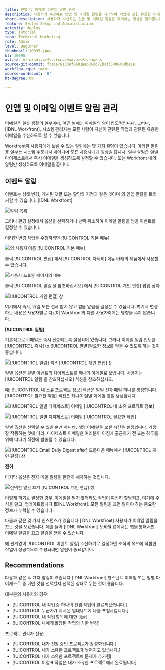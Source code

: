 ```yaml
---
title: 인앱 및 이메일 이벤트 알림 관리
description: 사용자가 수신하는 인앱 및 이메일 알림을 제어하여 작업에 관한 유용한 이메일을 수신하는 방법에 대해 알아보십시오.
short-description: 사용자가 수신하는 인앱 및 이메일 알림을 제어하는 방법을 알아봅니다.
feature: System Setup and Administration
activity: deploy
type: Tutorial
team: Technical Marketing
role: Admin
level: Beginner
thumbnail: 10095.jpeg
kt: 10095
exl-id: 831646d2-ecf8-4fe6-8d4e-8c5fc233ed56
source-git-commit: fca5e76133ef0a81aa6063d71baf5500646dbe1e
workflow-type: tm+mt
source-wordcount: '0'
ht-degree: 0%

---
```


# 인앱 및 이메일 이벤트 알림 관리

이메일은 일상 생활의 일부이며, 어떤 날에는 이메일의 양이 압도적입니다. 그러나, [!DNL Workfront], 시스템 관리자는 모든 사람이 자신이 관련된 작업과 관련된 유용한 이메일을 수신하도록 할 수 있습니다.

Workfront이 사용자에게 보낼 수 있는 알림에는 몇 가지 유형이 있습니다. 이러한 알림 중 일부는 시스템 수준에서 제어되며 모든 사용자에게 영향을 줍니다. 일부 알림은 일별 다이제스트에서 즉시 이메일을 생성하도록 설정할 수 있습니다. 또는 Workfront 내의 알림만 생성하도록 이메일을 끕니다.

## 이벤트 알림

이벤트는 상태 변경, 게시된 댓글 또는 할당의 지정과 같은 것이며 의 인앱 알림을 트리거할 수 있습니다. [!DNL Workfront].

![알림 목록](assets/admin-fund-user-notifications-01.png)

그러나 환경 설정에서 옵션을 선택하거나 선택 취소하여 이메일 알림을 받을 이벤트를 결정할 수 있습니다.

이러한 변경 작업을 수행하려면 [!UICONTROL 기본 메뉴].

![의 사용자 이름 [!UICONTROL 기본 메뉴]](assets/admin-fund-user-notifications-02.png)

클릭 [!UICONTROL 편집] 에서 [!UICONTROL 자세히] 메뉴 아래의 제품에서 사용할 수 있습니다.

![사용자 프로필 페이지의 메뉴](assets/admin-fund-user-notifications-03.png)

클릭 [!UICONTROL 알림 을 참조하십시오] 에서 [!UICONTROL 개인 편집] 팝업 상자

![[!UICONTROL 개인 편집] 창](assets/admin-fund-user-notifications-04.png)

여기에서 즉시, 매일 또는 전혀 받지 않고 받을 알림을 결정할 수 있습니다. 여기서 변경하는 내용은 사용자별로 다르며 Workfront의 다른 사용자에게는 영향을 주지 않습니다.

**[!UICONTROL 일별]**

기본적으로 이메일은 즉시 전송되도록 설정되어 있습니다. 그러나 이메일 알림 빈도를 [!UICONTROL 즉시] to [!UICONTROL 일별]필요한 정보를 얻을 수 있도록 하는 것이 좋습니다.

![[!UICONTROL 알림] 섹션 [!UICONTROL 개인 편집] 창](assets/admin-fund-user-notifications-05.png)

일별 옵션은 일별 이벤트의 다이제스트를 하나의 이메일로 보냅니다. 사용자는 [!UICONTROL 알림 을 참조하십시오] 섹션을 참조하십시오.

예: [!UICONTROL 내 소유 프로젝트 정보] 섹션은 일일 전자 메일 하나를 생성합니다. [!UICONTROL 필요한 작업] 섹션은 하나의 일별 이메일 등을 생성합니다.

![[!UICONTROL 일별 다이제스트] 이메일 [!UICONTROL 내 소유 프로젝트 정보]](assets/admin-fund-user-notifications-06.png)

![[!UICONTROL 일별 다이제스트] 이메일 [!UICONTROL 필요한 작업]](assets/admin-fund-user-notifications-07.png)

일별 옵션을 선택할 수 있을 뿐만 아니라, 해당 이메일을 보낼 시간을 설정합니다. 가장 잘 작동하는 것에 따라, 다이제스트 이메일은 여러분이 아침에 출근하기 전 또는 하루를 위해 떠나기 직전에 발송될 수 있습니다.

![[!UICONTROL Email Daily Digest after] 드롭다운 메뉴에서 [!UICONTROL 개인 편집] 창](assets/admin-fund-user-notifications-08.png)

**전혀**

마지막 옵션은 전자 메일 알림을 완전히 해제하는 것입니다.

![선택한 알림 끄기 [!UICONTROL 개인 편집] 창](assets/admin-fund-user-notifications-09.png)

이렇게 하기로 결정한 경우, 이메일을 받지 않더라도 작업이 여전히 할당되고, 여기에 주석을 달고, 업데이트됩니다 [!DNL Workfront]. 모든 알림을 끄면 알아야 하는 중요한 정보가 누락될 수 있습니다.

다음과 같은 몇 가지 인스턴스가 있습니다 [!DNL Workfront] 사용자가 이메일 알림을 끄는 것을 보았습니다. 예를 들어 [!DNL Workfront] 모바일 앱에서는 앱을 통해서만 이메일 알림을 끄고 알림을 받을 수 있습니다.

에 관계없이 [!UICONTROL 이벤트 알림] 수신하기로 결정하면 조직의 목표에 적합한 작업이 성공적으로 수행되려면 알림이 중요합니다.


## Recommendations

다음과 같은 두 가지 알림이 있습니다 [!DNL Workfront] 인스턴트 이메일 또는 일별 다이제스트 중 어떤 것을 선택할지 선택된 상태로 두는 것이 좋습니다.

대부분의 사용자의 경우:

* [!UICONTROL 내 작업 중 하나의 전임 작업이 완료되었습니다.]
* [!UICONTROL 누군가가 지시된 업데이트에 나를 포함시킵니다.]
* [!UICONTROL 내 작업 항목에 대한 댓글]
* [!UICONTROL 나에게 할당된 작업의 기한 변경]


프로젝트 관리자 전용:

* [!UICONTROL 내가 진행 중인 프로젝트가 활성화됩니다.]
* [!UICONTROL 내가 소유한 프로젝트가 늦어지고 있습니다.]
* [!UICONTROL 내가 소유한 프로젝트에 문제가 추가됨]
* [!UICONTROL 이정표 작업은 내가 소유한 프로젝트에서 완료됩니다]


<!---
learn more URLs
Email notifications
guide: manage your notifications
--->
